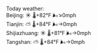 Today weather:  
Beijing: ☀️ 🌡️+82°F 🌬️↘0mph  
Tianjin: ⛅️  🌡️+84°F 🌬️→0mph  
Shijiazhuang: ☀️ 🌡️+81°F 🌬️→0mph  
Tangshan: ⛅️  🌡️+84°F 🌬️→0mph  
